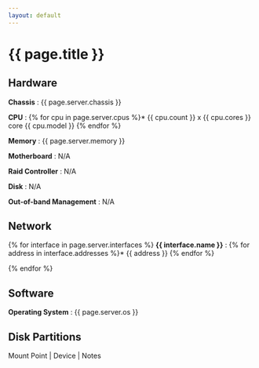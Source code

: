```yaml
---
layout: default
---
```


# {{ page.title }}

## Hardware

**Chassis**
: {{ page.server.chassis }}

**CPU**
: {% for cpu in page.server.cpus %}* {{ cpu.count }} x {{ cpu.cores }} core {{ cpu.model }}
  {% endfor %}

**Memory**
: {{ page.server.memory }}

**Motherboard**
: N/A

**Raid Controller**
: N/A

**Disk**
: N/A

**Out-of-band Management**
: N/A

## Network

{% for interface in page.server.interfaces %}
**{{ interface.name }}**
: {% for address in interface.addresses %}* {{ address }}
  {% endfor %}

{% endfor %}

## Software

**Operating System**
: {{ page.server.os }}

## Disk Partitions

Mount Point | Device | Notes

